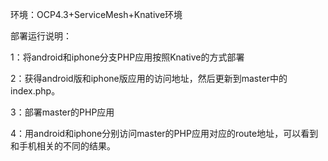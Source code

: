 环境：OCP4.3+ServiceMesh+Knative环境

部署运行说明：

1：将android和iphone分支PHP应用按照Knative的方式部署

2：获得android版和iphone版应用的访问地址，然后更新到master中的index.php。

3：部署master的PHP应用

4：用android和iphone分别访问master的PHP应用对应的route地址，可以看到和手机相关的不同的结果。
